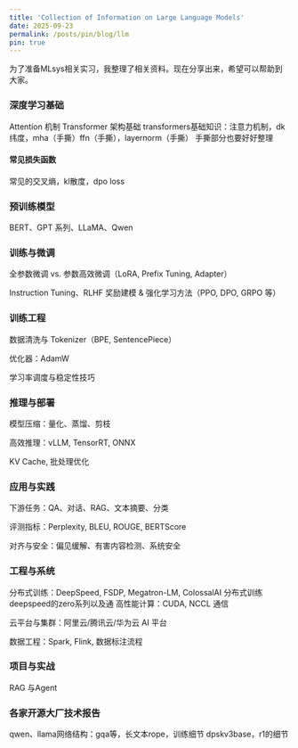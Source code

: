 ```yaml
---
title: 'Collection of Information on Large Language Models'
date: 2025-09-23
permalink: /posts/pin/blog/llm
pin: true
---
```


为了准备MLsys相关实习，我整理了相关资料。现在分享出来，希望可以帮助到大家。

<!-- excerpt -->

### 深度学习基础
Attention 机制
Transformer 架构基础
transformers基础知识：注意力机制，dk纬度，mha（手撕）ffn（手撕），layernorm（手撕）
手撕部分也要好好整理

#### 常见损失函数
常见的交叉熵，kl散度，dpo loss

### 预训练模型

BERT、GPT 系列、LLaMA、Qwen

### 训练与微调
全参数微调 vs. 参数高效微调（LoRA, Prefix Tuning, Adapter）

Instruction Tuning、RLHF
奖励建模 & 强化学习方法（PPO, DPO, GRPO 等）

### 训练工程
数据清洗与 Tokenizer（BPE, SentencePiece）

优化器：AdamW

学习率调度与稳定性技巧
### 推理与部署

模型压缩：量化、蒸馏、剪枝

高效推理：vLLM, TensorRT, ONNX

KV Cache, 批处理优化


### 应用与实践

下游任务：QA、对话、RAG、文本摘要、分类

评测指标：Perplexity, BLEU, ROUGE, BERTScore

对齐与安全：偏见缓解、有害内容检测、系统安全

### 工程与系统

分布式训练：DeepSpeed, FSDP, Megatron-LM, ColossalAI
分布式训练deepspeed的zero系列以及通
高性能计算：CUDA, NCCL 通信

云平台与集群：阿里云/腾讯云/华为云 AI 平台

数据工程：Spark, Flink, 数据标注流程


### 项目与实战
RAG 与Agent

### 各家开源大厂技术报告

qwen、llama网络结构：gqa等，长文本rope，训练细节
dpskv3base，r1的细节